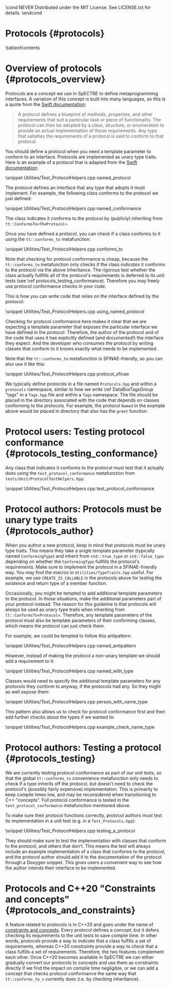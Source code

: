\cond NEVER
Distributed under the MIT License.
See LICENSE.txt for details.
\endcond
# Protocols {#protocols}

\tableofcontents

# Overview of protocols {#protocols_overview}

Protocols are a concept we use in SpECTRE to define metaprogramming interfaces.
A variation of this concept is built into many languages, so this is a quote
from the [Swift documentation](https://docs.swift.org/swift-book/LanguageGuide/Protocols.html):

> A protocol defines a blueprint of methods, properties, and other requirements
> that suit a particular task or piece of functionality. The protocol can then
> be adopted by a class, structure, or enumeration to provide an actual
> implementation of those requirements. Any type that satisfies the requirements
> of a protocol is said to conform to that protocol.

You should define a protocol when you need a template parameter to conform to an
interface. Protocols are implemented as unary type traits. Here is an example of
a protocol that is adapted from the
[Swift documentation](https://docs.swift.org/swift-book/LanguageGuide/Protocols.html):

\snippet Utilities/Test_ProtocolHelpers.cpp named_protocol

The protocol defines an interface that any type that adopts it must implement.
For example, the following class conforms to the protocol we just defined:

\snippet Utilities/Test_ProtocolHelpers.cpp named_conformance

The class indicates it conforms to the protocol by (publicly) inheriting from
`tt::ConformsTo<TheProtocol>`.

Once you have defined a protocol, you can check if a class conforms to it using
the `tt::conforms_to` metafunction:

\snippet Utilities/Test_ProtocolHelpers.cpp conforms_to

Note that checking for protocol conformance is cheap, because the
`tt::conforms_to` metafunction only checks if the class _indicates_ it conforms
to the protocol via the above inheritance. The rigorous test whether the class
actually fullfills all of the protocol's requirements is deferred to its unit
tests (see \ref protocols_testing_conformance). Therefore you may freely use
protocol conformance checks in your code.

This is how you can write code that relies on the interface defined by the
protocol:

\snippet Utilities/Test_ProtocolHelpers.cpp using_named_protocol

Checking for protocol conformance here makes it clear that we are expecting
a template parameter that exposes the particular interface we have defined in
the protocol. Therefore, the author of the protocol and of the code that uses it
has explicitly defined (and documented!) the interface they expect. And the
developer who consumes the protocol by writing classes that conform to it knows
exactly what needs to be implemented.

Note that the `tt::conforms_to` metafunction is SFINAE-friendly, so you can also
use it like this:

\snippet Utilities/Test_ProtocolHelpers.cpp protocol_sfinae

We typically define protocols in a file named `Protocols.hpp` and within a
`protocols` namespace, similar to how we write \ref DataBoxTagsGroup "tags" in a
`Tags.hpp` file and within a `Tags` namespace. The file should be placed in the
directory associated with the code that depends on classes conforming to the
protocols. For example, the protocol `Named` in the example above would be
placed in directory that also has the `greet` function.

# Protocol users: Testing protocol conformance {#protocols_testing_conformance}

Any class that indicates it conforms to the protocol must test that it actually
does using the `test_protocol_conformance` metafunction from
`tests/Unit/ProtocolTestHelpers.hpp`:

\snippet Utilities/Test_ProtocolHelpers.cpp test_protocol_conformance

# Protocol authors: Protocols must be unary type traits {#protocols_author}

When you author a new protocol, keep in mind that protocols must be unary type
traits. This means they take a single template parameter (typically named
`ConformingType`) and inherit from `std::true_type` or `std::false_type`
depending on whether the `ConformingType` fullfills the protocol's requirements.
Make sure to implement the protocol in a SFINAE-friendly way. You may find the
macros in `Utilities/TypeTraits.hpp` useful. For example, we use
`CREATE_IS_CALLABLE` in the protocols above for testing the existence and return
type of a member function.

Occasionally, you might be tempted to add additional template parameters to the
protocol. In those situations, make the additional parameters part of your
protocol instead. The reason for this guideline is that protocols
will always be used as unary type traits when inheriting from
`tt::ConformsTo<Protocol>`. Therefore, any template parameters of the protocol
must also be template parameters of their conforming classes, which means the
protocol can just check them.

For example, we could be tempted to follow this antipattern:

\snippet Utilities/Test_ProtocolHelpers.cpp named_antipattern

However, instead of making the protocol a non-unary template we should add a
requirement to it:

\snippet Utilities/Test_ProtocolHelpers.cpp named_with_type

Classes would need to specify the additional template parameters for any
protocols they conform to anyway, if the protocols had any. So they might as
well expose them:

\snippet Utilities/Test_ProtocolHelpers.cpp person_with_name_type

This pattern also allows us to check for protocol conformance first and then add
further checks about the types if we wanted to:

\snippet Utilities/Test_ProtocolHelpers.cpp example_check_name_type

# Protocol authors: Testing a protocol {#protocols_testing}

We are currently testing protocol conformance as part of our unit tests, so
that the global `tt::conforms_to` convenience metafunction only needs to check
if a type inherits off the protocol, but doesn't need to check the protocol's
(possibly fairly expensive) implementation. This is primarily to keep compile
times low, and may be reconsidered when transitioning to C++ "concepts". Full
protocol conformance is tested in the `test_protocol_conformance` metafunction
mentioned above.

To make sure their protocol functions correctly, protocol authors must test
its implementation in a unit test (e.g. in a `Test_Protocols.hpp`):

\snippet Utilities/Test_ProtocolHelpers.cpp testing_a_protocol

They should make sure to test the implementation with classes that conform to
the protocol, and others that don't. This means the test will always include an
example implementation of a class that conforms to the protocol, and the
protocol author should add it to the documentation of the protocol through a
Doxygen snippet. This gives users a convenient way to see how the author intends
their interface to be implemented.

# Protocols and C++20 "Constraints and concepts" {#protocols_and_constraints}

A feature related to protocols is in C++20 and goes under the name of
[constraints and concepts](https://en.cppreference.com/w/cpp/language/constraints).
Every protocol defines a _concept_, but it defers checking its requirements to
the unit tests to save compile time. In other words, protocols provide a way to
_indicate_ that a class fulfills a set of requirements, whereas C++20
constraints provide a way to _check_ that a class fulfills a set of
requirements. Therefore, the two features complement each other. Once C++20
becomes available in SpECTRE we can either gradually convert our protocols to
concepts and use them as constraints directly if we find the impact on compile
time negligible, or we can add a concept that checks protocol conformance the
same way that `tt::conforms_to_v` currently does (i.e. by checking inheritance).
